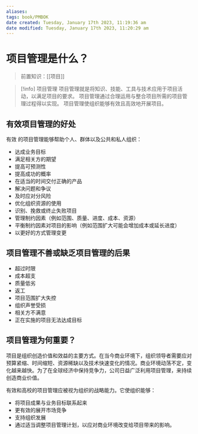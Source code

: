 ```yaml
---
aliases: 
tags: book/PMBOK
date created: Tuesday, January 17th 2023, 11:19:36 am
date modified: Tuesday, January 17th 2023, 11:20:29 am
---
```

# 项目管理是什么？

> 前置知识：[[项目]]

>[!info] 项目管理
>项目管理就是将知识、技能、工具与技术应用于项目活动，以满足项目的要求。
>项目管理通过合理运用与整合项目所需的项目管理过程得以实现。
>项目管理使组织能够有效且高效地开展项目。

## 有效项目管理的好处

有效 的项目管理能够帮助个人、群体以及公共和私人组织：
- 达成业务目标
- 满足相关方的期望
- 提高可预测性
- 提高成功的概率
- 在适当的时间交付正确的产品
- 解决问题和争议
- 及时应对分风险
- 优化组织资源的使用
- 识别、挽救或终止失败项目
- 管理制约因素（例如范围、质量、进度、成本、资源）
- 平衡制约因素对项目的影响（例如范围扩大可能会增加成本或延长进度）
- 以更好的方式管理变更

## 项目管理不善或缺乏项目管理的后果

- 超过时限
- 成本超支
- 质量低劣
- 返工
- 项目范围扩大失控
- 组织声誉受损
- 相关方不满意
- 正在实施的项目无法达成目标

## 项目管理为何重要？

项目是组织创造价值和效益的主要方式。在当今商业环境下，组织领导者需要应对预算紧缩、时间缩短、资源稀缺以及技术快速变化的情况。商业环境动荡不定，变化越来越快。为了在全球经济中保持竞争力，公司日益广泛利用项目管理，来持续创造商业价值。

有效和高校的项目管理应被视为组织的战略能力。它使组织能够：
- 将项目成果与业务目标联系起来
- 更有效的展开市场竞争
- 支持组织发展
- 通过适当调整项目管理计划，以应对商业环境改变给项目带来的影响。

